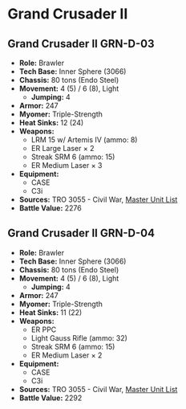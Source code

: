 # Grand Crusader II
## Grand Crusader II GRN-D-03
- **Role:** Brawler
- **Tech Base:** Inner Sphere (3066)
- **Chassis:** 80 tons (Endo Steel)
- **Movement:** 4 (5) / 6 (8), Light
  - **Jumping:** 4
- **Armor:** 247
- **Myomer:** Triple-Strength
- **Heat Sinks:** 12 (24)
- **Weapons:**
  - LRM 15 w/ Artemis IV (ammo: 8)
  - ER Large Laser × 2
  - Streak SRM 6 (ammo: 15)
  - ER Medium Laser × 3
- **Equipment:**
  - CASE
  - C3i
- **Sources:** TRO 3055 - Civil War, [Master Unit List](http://masterunitlist.info/Unit/Details/1254/grand-crusader-ii-grn-d-03)
- **Battle Value:** 2276

## Grand Crusader II GRN-D-04
- **Role:** Brawler
- **Tech Base:** Inner Sphere (3066)
- **Chassis:** 80 tons (Endo Steel)
- **Movement:** 4 (5) / 6 (8), Light
  - **Jumping:** 4
- **Armor:** 247
- **Myomer:** Triple-Strength
- **Heat Sinks:** 11 (22)
- **Weapons:**
  - ER PPC
  - Light Gauss Rifle (ammo: 32)
  - Streak SRM 6 (ammo: 15)
  - ER Medium Laser × 2
- **Equipment:**
  - CASE
  - C3i
- **Sources:** TRO 3055 - Civil War, [Master Unit List](http://masterunitlist.info/Unit/Details/1255/grand-crusader-ii-grn-d-04)
- **Battle Value:** 2292

